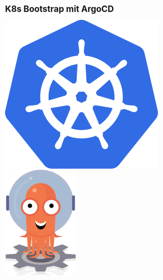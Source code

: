 # K8s Bootstrap mit ArgoCD

![Kubernetes Logo](https://raw.githubusercontent.com/kubernetes/kubernetes/master/logo/logo.png)
![ArgoCD Logo](https://raw.githubusercontent.com/argoproj/argo-cd/stable/docs/assets/argo.png)

